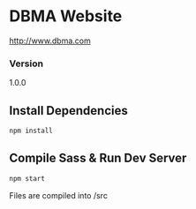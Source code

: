 # DBMA Website

http://www.dbma.com

### Version

1.0.0

## Install Dependencies

```bash
npm install 
```

## Compile Sass & Run Dev Server

```bash
npm start
```

Files are compiled into /src